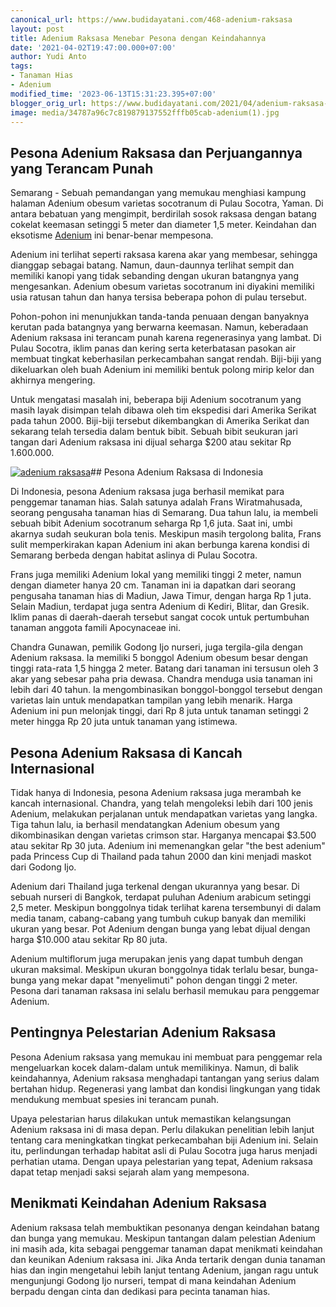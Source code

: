 ```yaml
---
canonical_url: https://www.budidayatani.com/468-adenium-raksasa
layout: post
title: Adenium Raksasa Menebar Pesona dengan Keindahannya
date: '2021-04-02T19:47:00.000+07:00'
author: Yudi Anto
tags:
- Tanaman Hias
- Adenium
modified_time: '2023-06-13T15:31:23.395+07:00'
blogger_orig_url: https://www.budidayatani.com/2021/04/adenium-raksasa-menebar-pesona.html
image: media/34787a96c7c819879137552fffb05cab-adenium(1).jpg
---
```

## Pesona Adenium Raksasa dan Perjuangannya yang Terancam Punah

Semarang - Sebuah pemandangan yang memukau menghiasi kampung halaman Adenium obesum varietas socotranum di Pulau Socotra, Yaman. Di antara bebatuan yang mengimpit, berdirilah sosok raksasa dengan batang cokelat keemasan setinggi 5 meter dan diameter 1,5 meter. Keindahan dan eksotisme [Adenium](https://www.budidayatani.com/search/label/Adenium) ini benar-benar mempesona.

Adenium ini terlihat seperti raksasa karena akar yang membesar, sehingga dianggap sebagai batang. Namun, daun-daunnya terlihat sempit dan memiliki kanopi yang tidak sebanding dengan ukuran batangnya yang mengesankan. Adenium obesum varietas socotranum ini diyakini memiliki usia ratusan tahun dan hanya tersisa beberapa pohon di pulau tersebut.

Pohon-pohon ini menunjukkan tanda-tanda penuaan dengan banyaknya kerutan pada batangnya yang berwarna keemasan. Namun, keberadaan Adenium raksasa ini terancam punah karena regenerasinya yang lambat. Di Pulau Socotra, iklim panas dan kering serta keterbatasan pasokan air membuat tingkat keberhasilan perkecambahan sangat rendah. Biji-biji yang dikeluarkan oleh buah Adenium ini memiliki bentuk polong mirip kelor dan akhirnya mengering.

Untuk mengatasi masalah ini, beberapa biji Adenium socotranum yang masih layak disimpan telah dibawa oleh tim ekspedisi dari Amerika Serikat pada tahun 2000. Biji-biji tersebut dikembangkan di Amerika Serikat dan sekarang telah tersedia dalam bentuk bibit. Sebuah bibit seukuran jari tangan dari Adenium raksasa ini dijual seharga $200 atau sekitar Rp 1.600.000.

[![adenium raksasa](https://blogger.googleusercontent.com/img/b/R29vZ2xl/AVvXsEgLU7ImpnsgbD0lyeVK30f_SOkA84RBAi2Cih2UBvOs3Ge6YzGFfXEkcawmCqh6wQigOxm99Tj2jmafDTrsxn9P_qs2iEJbtbw1y9RH7zBvmVA7Vqc583hEpgKOAtV3IoHKmve5DpCZ2_TvGYsBhsvxmmHhCV_esfooKQ3DTHtHQN2Jha1DorVvi0cqZw/w640-h364/adenium(1).jpg)](https://blogger.googleusercontent.com/img/b/R29vZ2xl/AVvXsEgLU7ImpnsgbD0lyeVK30f_SOkA84RBAi2Cih2UBvOs3Ge6YzGFfXEkcawmCqh6wQigOxm99Tj2jmafDTrsxn9P_qs2iEJbtbw1y9RH7zBvmVA7Vqc583hEpgKOAtV3IoHKmve5DpCZ2_TvGYsBhsvxmmHhCV_esfooKQ3DTHtHQN2Jha1DorVvi0cqZw/s2108/adenium(1).jpg)## Pesona Adenium Raksasa di Indonesia

Di Indonesia, pesona Adenium raksasa juga berhasil memikat para penggemar tanaman hias. Salah satunya adalah Frans Wiratmahusada, seorang pengusaha tanaman hias di Semarang. Dua tahun lalu, ia membeli sebuah bibit Adenium socotranum seharga Rp 1,6 juta. Saat ini, umbi akarnya sudah seukuran bola tenis. Meskipun masih tergolong balita, Frans sulit memperkirakan kapan Adenium ini akan berbunga karena kondisi di Semarang berbeda dengan habitat aslinya di Pulau Socotra.

Frans juga memiliki Adenium lokal yang memiliki tinggi 2 meter, namun dengan diameter hanya 20 cm. Tanaman ini ia dapatkan dari seorang pengusaha tanaman hias di Madiun, Jawa Timur, dengan harga Rp 1 juta. Selain Madiun, terdapat juga sentra Adenium di Kediri, Blitar, dan Gresik. Iklim panas di daerah-daerah tersebut sangat cocok untuk pertumbuhan tanaman anggota famili Apocynaceae ini.

Chandra Gunawan, pemilik Godong Ijo nurseri, juga tergila-gila dengan Adenium raksasa. Ia memiliki 5 bonggol Adenium obesum besar dengan tinggi rata-rata 1,5 hingga 2 meter. Batang dari tanaman ini tersusun oleh 3 akar yang sebesar paha pria dewasa. Chandra menduga usia tanaman ini lebih dari 40 tahun. Ia mengombinasikan bonggol-bonggol tersebut dengan varietas lain untuk mendapatkan tampilan yang lebih menarik. Harga Adenium ini pun melonjak tinggi, dari Rp 8 juta untuk tanaman setinggi 2 meter hingga Rp 20 juta untuk tanaman yang istimewa.

## Pesona Adenium Raksasa di Kancah Internasional

Tidak hanya di Indonesia, pesona Adenium raksasa juga merambah ke kancah internasional. Chandra, yang telah mengoleksi lebih dari 100 jenis Adenium, melakukan perjalanan untuk mendapatkan varietas yang langka. Tiga tahun lalu, ia berhasil mendatangkan Adenium obesum yang dikombinasikan dengan varietas crimson star. Harganya mencapai $3.500 atau sekitar Rp 30 juta. Adenium ini memenangkan gelar "the best adenium" pada Princess Cup di Thailand pada tahun 2000 dan kini menjadi maskot dari Godong Ijo.

Adenium dari Thailand juga terkenal dengan ukurannya yang besar. Di sebuah nurseri di Bangkok, terdapat puluhan Adenium arabicum setinggi 2,5 meter. Meskipun bonggolnya tidak terlihat karena tersembunyi di dalam media tanam, cabang-cabang yang tumbuh cukup banyak dan memiliki ukuran yang besar. Pot Adenium dengan bunga yang lebat dijual dengan harga $10.000 atau sekitar Rp 80 juta.

Adenium multiflorum juga merupakan jenis yang dapat tumbuh dengan ukuran maksimal. Meskipun ukuran bonggolnya tidak terlalu besar, bunga-bunga yang mekar dapat "menyelimuti" pohon dengan tinggi 2 meter. Pesona dari tanaman raksasa ini selalu berhasil memukau para penggemar Adenium.

## Pentingnya Pelestarian Adenium Raksasa

Pesona Adenium raksasa yang memukau ini membuat para penggemar rela mengeluarkan kocek dalam-dalam untuk memilikinya. Namun, di balik keindahannya, Adenium raksasa menghadapi tantangan yang serius dalam bertahan hidup. Regenerasi yang lambat dan kondisi lingkungan yang tidak mendukung membuat spesies ini terancam punah.

Upaya pelestarian harus dilakukan untuk memastikan kelangsungan Adenium raksasa ini di masa depan. Perlu dilakukan penelitian lebih lanjut tentang cara meningkatkan tingkat perkecambahan biji Adenium ini. Selain itu, perlindungan terhadap habitat asli di Pulau Socotra juga harus menjadi perhatian utama. Dengan upaya pelestarian yang tepat, Adenium raksasa dapat tetap menjadi saksi sejarah alam yang mempesona.

## Menikmati Keindahan Adenium Raksasa

Adenium raksasa telah membuktikan pesonanya dengan keindahan batang dan bunga yang memukau. Meskipun tantangan dalam pelestian Adenium ini masih ada, kita sebagai penggemar tanaman dapat menikmati keindahan dan keunikan Adenium raksasa ini. Jika Anda tertarik dengan dunia tanaman hias dan ingin mengetahui lebih lanjut tentang Adenium, jangan ragu untuk mengunjungi Godong Ijo nurseri, tempat di mana keindahan Adenium berpadu dengan cinta dan dedikasi para pecinta tanaman hias.

